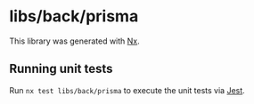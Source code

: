 # libs/back/prisma

This library was generated with [Nx](https://nx.dev).

## Running unit tests

Run `nx test libs/back/prisma` to execute the unit tests via [Jest](https://jestjs.io).

